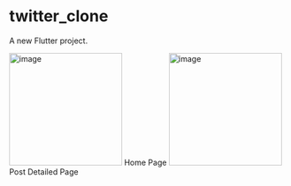 # twitter_clone

A new Flutter project.

<img width="204" alt="image" src="https://user-images.githubusercontent.com/87171191/218278070-ff821ff2-9deb-4453-8f5d-0ee691816388.png">
Home Page

<img width="204" alt="image" src="https://user-images.githubusercontent.com/87171191/218278028-bee91031-4b71-4383-930c-de0d85f812ea.png">
Post Detailed Page

